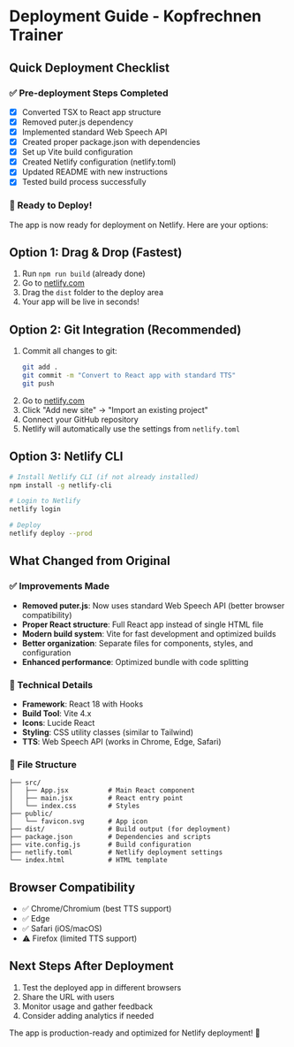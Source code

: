 # Deployment Guide - Kopfrechnen Trainer

## Quick Deployment Checklist

### ✅ Pre-deployment Steps Completed
- [x] Converted TSX to React app structure
- [x] Removed puter.js dependency
- [x] Implemented standard Web Speech API
- [x] Created proper package.json with dependencies
- [x] Set up Vite build configuration
- [x] Created Netlify configuration (netlify.toml)
- [x] Updated README with new instructions
- [x] Tested build process successfully

### 🚀 Ready to Deploy!

The app is now ready for deployment on Netlify. Here are your options:

## Option 1: Drag & Drop (Fastest)
1. Run `npm run build` (already done)
2. Go to [netlify.com](https://netlify.com)
3. Drag the `dist` folder to the deploy area
4. Your app will be live in seconds!

## Option 2: Git Integration (Recommended)
1. Commit all changes to git:
   ```bash
   git add .
   git commit -m "Convert to React app with standard TTS"
   git push
   ```
2. Go to [netlify.com](https://netlify.com)
3. Click "Add new site" → "Import an existing project"
4. Connect your GitHub repository
5. Netlify will automatically use the settings from `netlify.toml`

## Option 3: Netlify CLI
```bash
# Install Netlify CLI (if not already installed)
npm install -g netlify-cli

# Login to Netlify
netlify login

# Deploy
netlify deploy --prod
```

## What Changed from Original

### ✅ Improvements Made
- **Removed puter.js**: Now uses standard Web Speech API (better browser compatibility)
- **Proper React structure**: Full React app instead of single HTML file
- **Modern build system**: Vite for fast development and optimized builds
- **Better organization**: Separate files for components, styles, and configuration
- **Enhanced performance**: Optimized bundle with code splitting

### 🔧 Technical Details
- **Framework**: React 18 with Hooks
- **Build Tool**: Vite 4.x
- **Icons**: Lucide React
- **Styling**: CSS utility classes (similar to Tailwind)
- **TTS**: Web Speech API (works in Chrome, Edge, Safari)

### 📁 File Structure
```
├── src/
│   ├── App.jsx          # Main React component
│   ├── main.jsx         # React entry point
│   └── index.css        # Styles
├── public/
│   └── favicon.svg      # App icon
├── dist/                # Build output (for deployment)
├── package.json         # Dependencies and scripts
├── vite.config.js       # Build configuration
├── netlify.toml         # Netlify deployment settings
└── index.html           # HTML template
```

## Browser Compatibility
- ✅ Chrome/Chromium (best TTS support)
- ✅ Edge
- ✅ Safari (iOS/macOS)
- ⚠️ Firefox (limited TTS support)

## Next Steps After Deployment
1. Test the deployed app in different browsers
2. Share the URL with users
3. Monitor usage and gather feedback
4. Consider adding analytics if needed

The app is production-ready and optimized for Netlify deployment! 🎉
